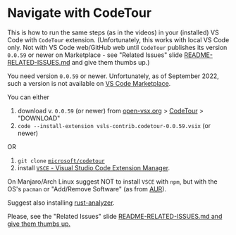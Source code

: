 <!-- .slide: id="Navigate_with_CodeTour" -->
# Navigate with CodeTour

<!-- markdownlint-disable MD033 -->
This is how to run the same steps (as in the videos) in your (installed) VS Code with `CodeTour`
extension. (Unfortunately, this works with local VS Code only. Not with VS Code web/GitHub web until
`CodeTour` publishes its version `0.0.59` or newer on Marketplace - see "Related Issues" slide <a
class="hide_with_reveal_js" href="README-RELATED-ISSUES.md">README-RELATED-ISSUES.md</a> and give
them thumbs up.)
<!-- markdownlint-enable MD033 -->

You need version `0.0.59` or newer. Unfortunately, as of September 2022, such a version is not
available on [VS Code
Marketplace](https://marketplace.visualstudio.com/items?itemName=vsls-contrib.codetour).

You can either

1. download v. `0.0.59` (or newer) from [open-vsx.org](https://open-vsx.org) >
  [CodeTour](https://open-vsx.org/extension/vsls-contrib/codetour) > "DOWNLOAD"
2. `code --install-extension vsls-contrib.codetour-0.0.59.vsix` (or newer)

OR

1. `git clone` [`microsoft/codetour`](https://github.com/microsoft/codetour)
2. install [`VSCE` - Visual Studio Code Extension
  Manager](https://github.com/microsoft/vscode-vsce).
  
  On Manjaro/Arch Linux suggest NOT to install `VSCE` with `npm`, but with the OS's `pacman` or
  "Add/Remove Software" (as from [AUR](http://aur.archlinux.org/packages/vsce)).

Suggest also installing
[rust-analyzer](https://marketplace.visualstudio.com/items?itemName=rust-lang.rust-analyzer).

<!-- markdownlint-disable MD033 -->
Please, see the "Related Issues" slide <a class="hide_with_reveal_js"
href="README-RELATED-ISSUES.md">README-RELATED-ISSUES.md</span> and give them thumbs up.
<!-- markdownlint-enable MD033 -->